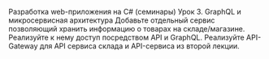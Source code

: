 Разработка web-приложения на C# (семинары)
Урок 3. GraphQL и микросервисная архитектура
Добавьте отдельный сервис позволяющий хранить информацию о товарах на складе/магазине. Реализуйте к нему доступ посредством API и GraphQL.
Реализуйте API-Gateway для API сервиса склада и API-сервиса из второй лекции.
